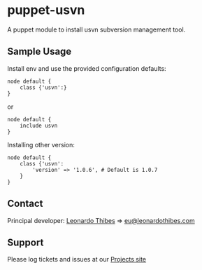 puppet-usvn
===========

A puppet module to install usvn subversion management tool.

## Sample Usage
Install env and use the provided configuration defaults:
```puppet
node default {
	class {'usvn':}
}
```
or
```puppet
node default {
	include usvn
}
```

Installing other version:
```puppet
node default {
	class {'usvn':
		'version' => '1.0.6', # Default is 1.0.7
	}
}
```

Contact
-------

Principal developer:
	[Leonardo Thibes](http://leonardothibes.com) => [eu@leonardothibes.com](mailto:eu@leonardothibes.com)

Support
-------

Please log tickets and issues at our [Projects site](https://github.com/leonardothibes/puppet-env/issues)
